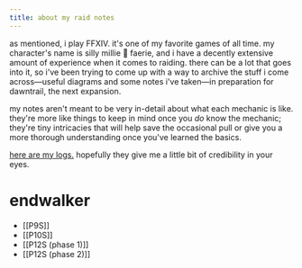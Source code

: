 ```yaml
---
title: about my raid notes
---
```


as mentioned, i play FFXIV. it's one of my favorite games of all time. my character's name is silly millie 🌸 faerie, and i have a decently extensive amount of experience when it comes to raiding. there can be a lot that goes into it, so i've been trying to come up with a way to archive the stuff i come across—useful diagrams and some notes i've taken—in preparation for dawntrail, the next expansion.

my notes aren't meant to be very in-detail about what each mechanic is like. they're more like things to keep in mind once you *do* know the mechanic; they're tiny intricacies that will help save the occasional pull or give you a more thorough understanding once you've learned the basics.

[here are my logs.](https://www.fflogs.com/character/na/faerie/silly%20millie) hopefully they give me a little bit of credibility in your eyes.

# endwalker
- [[P9S]]
- [[P10S]]
- [[P12S (phase 1)]]
- [[P12S (phase 2)]]